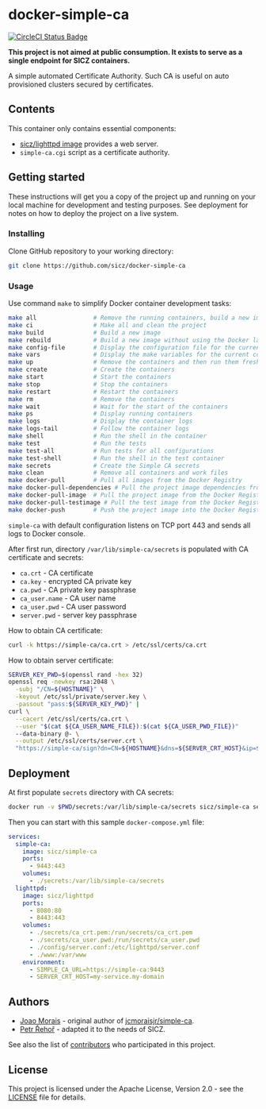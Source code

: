 # docker-simple-ca

[![CircleCI Status Badge](https://circleci.com/gh/sicz/docker-simple-ca.svg?style=shield&circle-token=06deeca25c070ce627cd547f0631afdc2c700f10)](https://circleci.com/gh/sicz/docker-simple-ca)

**This project is not aimed at public consumption.
It exists to serve as a single endpoint for SICZ containers.**

A simple automated Certificate Authority. Such CA is useful on auto provisioned
clusters secured by certificates.

## Contents

This container only contains essential components:
* [sicz/lighttpd image](https://github.com/sicz/docker-lighttpd) provides a web server.
* `simple-ca.cgi` script as a certificate authority.

## Getting started

These instructions will get you a copy of the project up and running on your
local machine for development and testing purposes. See deployment for notes
on how to deploy the project on a live system.

### Installing

Clone GitHub repository to your working directory:
```bash
git clone https://github.com/sicz/docker-simple-ca
```

### Usage

Use command `make` to simplify Docker container development tasks:
```bash
make all                # Remove the running containers, build a new image and run the tests
make ci                 # Make all and clean the project
make build              # Build a new image
make rebuild            # Build a new image without using the Docker layer caching
make config-file        # Display the configuration file for the current configuration
make vars               # Display the make variables for the current configuration
make up                 # Remove the containers and then run them fresh
make create             # Create the containers
make start              # Start the containers
make stop               # Stop the containers
make restart            # Restart the containers
make rm                 # Remove the containers
make wait               # Wait for the start of the containers
make ps                 # Display running containers
make logs               # Display the container logs
make logs-tail          # Follow the container logs
make shell              # Run the shell in the container
make test               # Run the tests
make test-all           # Run tests for all configurations
make test-shell         # Run the shell in the test container
make secrets            # Create the Simple CA secrets
make clean              # Remove all containers and work files
make docker-pull        # Pull all images from the Docker Registry
make docker-pull-dependencies # Pull the project image dependencies from the Docker Registry
make docker-pull-image  # Pull the project image from the Docker Registry
make docker-pull-testimage # Pull the test image from the Docker Registry
make docker-push        # Push the project image into the Docker Registry
```

`simple-ca`  with default configuration listens on TCP port 443 and sends all
logs to Docker console.

After first run, directory `/var/lib/simple-ca/secrets` is populated with CA
certificate and secrets:
* `ca.crt` - CA certificate
* `ca.key` - encrypted CA private key
* `ca.pwd` - CA private key passphrase
* `ca_user.name` - CA user name
* `ca_user.pwd` - CA user password
* `server.pwd` - server key passphrase

How to obtain CA certificate:
```bash
curl -k https://simple-ca/ca.crt > /etc/ssl/certs/ca.crt
```

How to obtain server certificate:
```bash
SERVER_KEY_PWD=$(openssl rand -hex 32)
openssl req -newkey rsa:2048 \
  -subj "/CN=${HOSTNAME}" \
  -keyout /etc/ssl/private/server.key \
  -passout "pass:${SERVER_KEY_PWD}" |
curl \
  --cacert /etc/ssl/certs/ca.crt \
  --user "$(cat ${CA_USER_NAME_FILE}):$(cat ${CA_USER_PWD_FILE})"
  --data-binary @- \
  --output /etc/ssl/certs/server.crt \
  "https://simple-ca/sign?dn=CN=${HOSTNAME}&dns=${SERVER_CRT_HOST}&ip=${SERVER_CRT_IP}&oid=${SERVER_CRT_OID}"
```

## Deployment

At first populate `secrets` directory with CA secrets:
```bash
docker run -v $PWD/secrets:/var/lib/simple-ca/secrets sicz/simple-ca secrets
```

Then you can start with this sample `docker-compose.yml` file:
```yaml
services:
  simple-ca:
    image: sicz/simple-ca
    ports:
      - 9443:443
    volumes:
      - ./secrets:/var/lib/simple-ca/secrets
  lighttpd:
    image: sicz/lighttpd
    ports:
      - 8080:80
      - 8443:443
    volumes:
      - ./secrets/ca_crt.pem:/run/secrets/ca_crt.pem
      - ./secrets/ca_user.pwd:/run/secrets/ca_user.pwd
      - ./config/server.conf:/etc/lighttpd/server.conf
      - ./www:/var/www
    environment:
      - SIMPLE_CA_URL=https://simple-ca:9443
      - SERVER_CRT_HOST=my-service.my-domain
```

## Authors

* [Joao Morais](https://github.com/jcmoraisjr) - original author of
  [jcmoraisjr/simple-ca](https://github.com/jcmoraisjr/simple-ca).
* [Petr Řehoř](https://github.com/prehor) - adapted it to the needs of SICZ.

See also the list of [contributors](https://github.com/sicz/docker-baseimage-alpine/contributors)
who participated in this project.

## License

This project is licensed under the Apache License, Version 2.0 - see the
[LICENSE](LICENSE) file for details.
